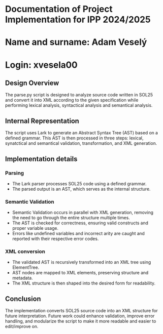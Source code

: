 # Documentation of Project Implementation for IPP 2024/2025
# Name and surname: Adam Veselý
# Login: xvesela00

## Design Overview

The parse.py script is designed to analyze source code written in SOL25 and convert it into XML according to the given specification while performing lexical analysis, syntactical analysis and semantical analysis.

## Internal Representation

The script uses Lark to generate an Abstract Syntax Tree (AST) based on a defined grammar. This AST is then processed in three steps: lexical, synatctical and semantical validation, transformation, and XML generation.

## Implementation details

### Parsing
- The Lark parser processes SOL25 code using a defined grammar.
- The parsed output is an AST, which serves as the internal structure.
### Semantic Validation
- Semantic Validation occurs in parallel with XML generation, removing the need to go through the entire structure multiple times.
- The AST is checked for correctness, ensuring valid constructs and proper variable usage.
- Errors like undefined variables and incorrect arity are caught and reported with their respective error codes.
### XML conversion
- The validated AST is recursively transformed into an XML tree using ElementTree.
- AST nodes are mapped to XML elements, preserving structure and metadata.
- The XML structure is then shaped into the desired form for readability.

## Conclusion
The implementation converts SOL25 source code into an XML structure for future interpretation. Future work could enhance validation, improve error handling, and modularize the script to make it more readable and easier to edit/improve on.
